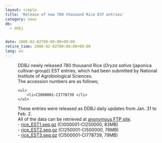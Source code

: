```yaml
---
layout: simple
title: 'Release of new 780 thousand Rice EST entries'
category: news
db:
  - ddbj


date: 2006-02-02T00:00:00+09:00
retire_time: 2006-02-02T00:00:00+09:00
lang: en
---
```


<html>
<dd>DDBJ newly released 780 thousand Rice (<i>Oryza sativa</i> (japonica<br> cultivar-group)) EST entries, which had been submitted by National<br> Institute of Agrobiological Sciences.
<dd>The accession numbers are as follows;
<dd>

    <ul>
        <li>CI000001-CI778739 </li>
    </ul>
<dd>These entries were released as DDBJ daily updates from Jan. 31 to Feb. 2.
<dd>All of the data can be retrieved at <a href="https://ddbj.nig.ac.jp/public/ddbj_database/mass/rice_EST">anonymous FTP site</a>.
<dd>- <a href="https://ddbj.nig.ac.jp/public/ddbj_database/mass/rice_EST/rice_EST1.seq.gz">rice_EST1.seq.gz</a> (CI000001-CI250000, 83MB)
<dd>- <a href="https://ddbj.nig.ac.jp/public/ddbj_database/mass/rice_EST/rice_EST2.seq.gz">rice_EST2.seq.gz</a> (CI250001-CI500000, 76MB)
<dd>- <a href="https://ddbj.nig.ac.jp/public/ddbj_database/mass/rice_EST/rice_EST3.seq.gz">rice_EST3.seq.gz</a> (CI500001-CI778739, 79MB)</dd>
</dd>
</dd>
</dd>
</dd>
</dd>
</dd>
</dd>
</html>
